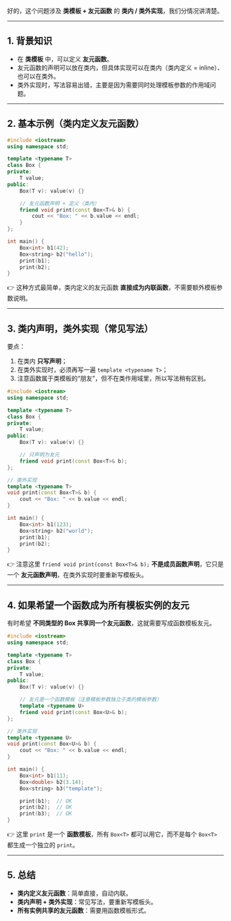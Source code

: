 好的，这个问题涉及 **类模板 + 友元函数** 的 **类内 / 类外实现**，我们分情况讲清楚。

------

## 1. 背景知识

- 在 **类模板** 中，可以定义 **友元函数**。
- 友元函数的声明可以放在类内，但具体实现可以在类内（类内定义 = inline）、也可以在类外。
- 类外实现时，写法容易出错，主要是因为需要同时处理模板参数的作用域问题。

------

## 2. 基本示例（类内定义友元函数）

```cpp
#include <iostream>
using namespace std;

template <typename T>
class Box {
private:
    T value;
public:
    Box(T v): value(v) {}

    // 友元函数声明 + 定义（类内）
    friend void print(const Box<T>& b) {
        cout << "Box: " << b.value << endl;
    }
};

int main() {
    Box<int> b1(42);
    Box<string> b2("hello");
    print(b1);
    print(b2);
}
```

👉 这种方式最简单，类内定义的友元函数 **直接成为内联函数**，不需要额外模板参数说明。

------

## 3. 类内声明，类外实现（常见写法）

要点：

1. 在类内 **只写声明**；
2. 在类外实现时，必须再写一遍 `template <typename T>`；
3. 注意函数属于类模板的“朋友”，但不在类作用域里，所以写法稍有区别。

```cpp
#include <iostream>
using namespace std;

template <typename T>
class Box {
private:
    T value;
public:
    Box(T v): value(v) {}

    // 只声明为友元
    friend void print(const Box<T>& b);
};

// 类外实现
template <typename T>
void print(const Box<T>& b) {
    cout << "Box: " << b.value << endl;
}

int main() {
    Box<int> b1(123);
    Box<string> b2("world");
    print(b1);
    print(b2);
}
```

👉 注意这里 `friend void print(const Box<T>& b);` **不是成员函数声明**，它只是一个 **友元函数声明**，在类外实现时要重新写模板头。

------

## 4. 如果希望一个函数成为所有模板实例的友元

有时希望 **不同类型的 Box 共享同一个友元函数**，这就需要写成函数模板友元。

```cpp
#include <iostream>
using namespace std;

template <typename T>
class Box {
private:
    T value;
public:
    Box(T v): value(v) {}

    // 友元是一个函数模板（注意模板参数独立于类的模板参数）
    template <typename U>
    friend void print(const Box<U>& b);
};

// 类外实现
template <typename U>
void print(const Box<U>& b) {
    cout << "Box: " << b.value << endl;
}

int main() {
    Box<int> b1(11);
    Box<double> b2(3.14);
    Box<string> b3("template");

    print(b1);  // OK
    print(b2);  // OK
    print(b3);  // OK
}
```

👉 这里 `print` 是一个 **函数模板**，所有 `Box<T>` 都可以用它，而不是每个 `Box<T>` 都生成一个独立的 `print`。

------

## 5. 总结

- **类内定义友元函数**：简单直接，自动内联。
- **类内声明 + 类外实现**：常见写法，要重新写模板头。
- **所有实例共享的友元函数**：需要用函数模板形式。

